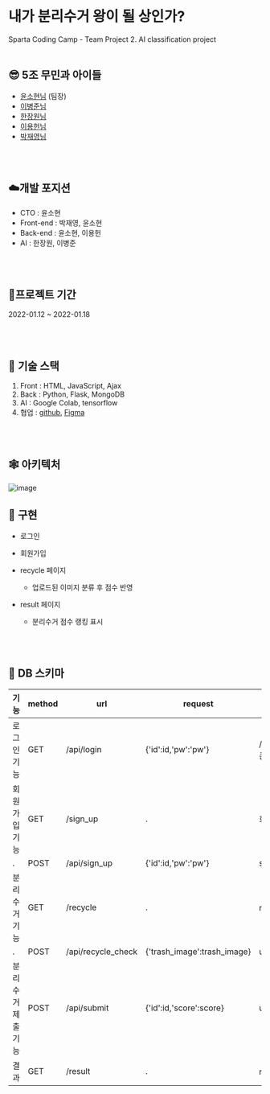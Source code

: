 # 내가 분리수거 왕이 될 상인가?

Sparta Coding Camp - Team Project 2. AI classification project
<br>
<br>

## 😎 5조 무민과 아이들
* [윤소현님](https://github.com/YoonSeohyeon) (팀장)
* [이병준님](https://github.com/dugadak)
* [한장원님](https://github.com/HANJANGWON)
* [이용헌님](https://github.com/yongheon-Lee)
* [박재영님](https://github.com/devjcode)

<br>
<br>

## ☁️개발 포지션
+ CTO : 윤소현
+ Front-end : 박재영, 윤소현
+ Back-end : 윤소현, 이용헌
+ AI : 한장원, 이병준

<br>
<br>

## 📆프로젝트 기간
2022-01.12 ~ 2022-01.18

<br>
<br>

## 🤖 기술 스택
1. Front : HTML, JavaScript, Ajax
2. Back : Python, Flask, MongoDB
3. AI : Google Colab, tensorflow
4. 협업 : [github](https://github.com/MoominAndChildrenTeam/), [Figma](https://www.figma.com/file/bxfXRmb2SybXbWdoB3PudW/%EB%AC%B4%EB%AF%BC?node-id=0%3A1)

<br>
<br>

## 🕸 아키텍처
![image](https://user-images.githubusercontent.com/56148289/149078041-f5da0cd8-f796-473c-80b0-d0aca7015de8.png)

## 🙉 구현
- 로그인
- 회원가입
- recycle 페이지
  + 업로드된 이미지 분류 후 점수 반영
- result 페이지
  + 분리수거 점수 랭킹 표시
  
  <br>
<br>

## 🎈 DB 스키마  
|기능|method|url|request|response|
|---|---|---|---|---|
|로그인 기능|GET|/api/login|{'id':id,'pw':'pw'}|/index.html {True(토큰), False}|
|회원가입 기능|GET|/sign_up|.|회원가입 페이지 로드|
|.|POST|/api/sign_up|{'id':id,'pw':'pw'}|sign_up{token}|
|분리수거 기능|GET|/recycle|.|recycle 페이지 로드|
|.|POST|/api/recycle_check|{'trash_image':trash_image}|url:recycle{True/False}|
|분리수거 제출기능|POST|/api/submit|{'id':id,'score':score}|url:result{ranking list}|
|결과|GET|/result|.|result 페이지 로드|

